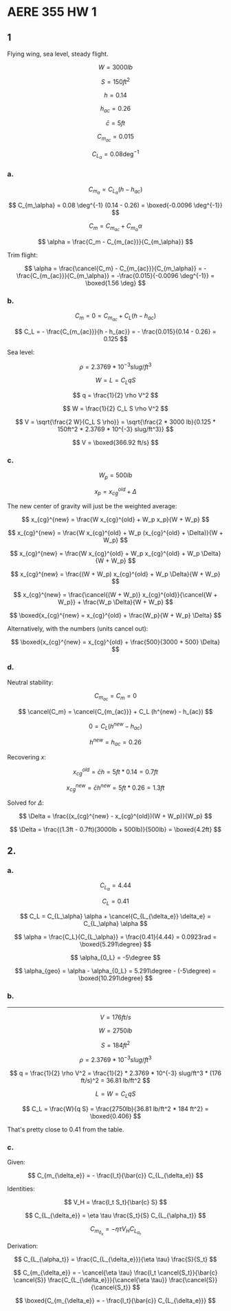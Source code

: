 # AERE 355 HW 1

## 1

Flying wing, sea level, steady flight.

$$
W = 3000 lb
$$

$$
S = 150ft^2
$$

$$
h = 0.14
$$

$$
h_{ac} = 0.26
$$

$$
\bar{c} = 5ft
$$

$$
C_{m_{ac}} = 0.015
$$

$$
C_{L_\alpha} = 0.08 \deg^{-1}
$$

### a.

$$
C_{m_\alpha} = C_{L_\alpha} (h - h_{ac})
$$

$$
C_{m_\alpha} = 0.08 \deg^{-1} (0.14 - 0.26) = \boxed{-0.0096 \deg^{-1}}
$$

$$
C_m = C_{m_{ac}} + C_{m_\alpha} \alpha
$$

$$
\alpha = \frac{C_m - C_{m_{ac}}}{C_{m_\alpha}}
$$

Trim flight:

$$
\alpha = \frac{\cancel{C_m} - C_{m_{ac}}}{C_{m_\alpha}} = -\frac{C_{m_{ac}}}{C_{m_\alpha}} = -\frac{0.015}{-0.0096 \deg^{-1}} = \boxed{1.56 \deg}
$$

### b.

$$
C_m = 0 = C_{m_{ac}} + C_L (h - h_{ac})
$$

$$
C_L = - \frac{C_{m_{ac}}}{h - h_{ac}} = - \frac{0.015}{0.14 - 0.26} = 0.125
$$

Sea level:

$$
\rho = 2.3769 * 10^{-3} slug/ft^3
$$

$$
W = L = C_L q S
$$

$$
q = \frac{1}{2} \rho V^2
$$

$$
W = \frac{1}{2} C_L S \rho V^2
$$

$$
V = \sqrt{\frac{2 W}{C_L S \rho}} = \sqrt{\frac{2 * 3000 lb}{0.125 * 150ft^2 * 2.3769 * 10^{-3} slug/ft^3}}
$$

$$
V = \boxed{366.92 ft/s}
$$

### c.

$$
W_p = 500lb
$$

$$
x_p = x_{cg}^{old} + \Delta
$$

The new center of gravity will just be the weighted average:

$$
x_{cg}^{new} = \frac{W x_{cg}^{old} + W_p x_p}{W + W_p}
$$

$$
x_{cg}^{new} = \frac{W x_{cg}^{old} + W_p (x_{cg}^{old} + \Delta)}{W + W_p}
$$

$$
x_{cg}^{new} = \frac{W x_{cg}^{old} + W_p x_{cg}^{old} + W_p \Delta}{W + W_p}
$$

$$
x_{cg}^{new} = \frac{(W + W_p) x_{cg}^{old} + W_p \Delta}{W + W_p}
$$

$$
x_{cg}^{new} = \frac{\cancel{(W + W_p)} x_{cg}^{old}}{\cancel{W + W_p}} + \frac{W_p \Delta}{W + W_p}
$$

$$
\boxed{x_{cg}^{new} = x_{cg}^{old} + \frac{W_p}{W + W_p} \Delta}
$$

Alternatively, with the numbers (units cancel out):

$$
\boxed{x_{cg}^{new} = x_{cg}^{old} + \frac{500}{3000 + 500} \Delta}
$$

### d.

Neutral stability:

$$
C_{m_{ac}} = C_m = 0
$$

$$
\cancel{C_m} = \cancel{C_{m_{ac}}} + C_L (h^{new} - h_{ac})
$$

$$
0 = C_L (h^{new} - h_{ac})
$$

$$
h^{new} = h_{ac} = 0.26
$$

Recovering $x$:

$$
x_{cg}^{old} = \bar{c} h = 5ft * 0.14 = 0.7ft
$$

$$
x_{cg}^{new} = \bar{c} h^{new} = 5ft * 0.26 = 1.3ft
$$

Solved for $\Delta$:

$$
\Delta = \frac{(x_{cg}^{new} - x_{cg}^{old})(W + W_p)}{W_p}
$$

$$
\Delta = \frac{(1.3ft - 0.7ft)(3000lb + 500lb)}{500lb} = \boxed{4.2ft}
$$

## 2.

### a.

$$
C_{L_\alpha} = 4.44
$$

$$
C_L = 0.41
$$

$$
C_L = C_{L_\alpha} \alpha + \cancel{C_{L_{\delta_e}} \delta_e} = C_{L_\alpha} \alpha
$$

$$
\alpha = \frac{C_L}{C_{L_\alpha}} = \frac{0.41}{4.44} = 0.0923rad = \boxed{5.291\degree}
$$

$$
\alpha_{0_L} = -5\degree
$$

$$
\alpha_{geo} = \alpha - \alpha_{0_L} = 5.291\degree - (-5\degree) = \boxed{10.291\degree}
$$

### b.

---

$$
V = 176 ft/s
$$

$$
W = 2750lb
$$

$$
S = 184 ft^2
$$

$$
\rho = 2.3769 * 10^{-3} slug/ft^3
$$

$$
q = \frac{1}{2} \rho V^2 = \frac{1}{2} * 2.3769 * 10^{-3} slug/ft^3 * (176 ft/s)^2 = 36.81 lb/ft^2
$$

$$
L = W = C_L q S
$$

$$
C_L = \frac{W}{q S} = \frac{2750lb}{36.81 lb/ft^2 * 184 ft^2} = \boxed{0.406}
$$

That's pretty close to $0.41$ from the table.

### c.

Given:

$$
C_{m_{\delta_e}} = - \frac{l_t}{\bar{c}} C_{L_{\delta_e}}
$$

Identities:

$$
V_H = \frac{l_t S_t}{\bar{c} S}
$$

$$
C_{L_{\delta_e}} = \eta \tau \frac{S_t}{S} C_{L_{\alpha_t}}
$$

$$
C_{m_{\delta_e}} = - \eta \tau V_H C_{L_{\alpha_t}}
$$

Derivation:

$$
C_{L_{\alpha_t}} = \frac{C_{L_{\delta_e}}}{\eta \tau} \frac{S}{S_t}
$$

$$
C_{m_{\delta_e}} = - \cancel{\eta \tau} \frac{l_t \cancel{S_t}}{\bar{c} \cancel{S}} \frac{C_{L_{\delta_e}}}{\cancel{\eta \tau}} \frac{\cancel{S}}{\cancel{S_t}}
$$

$$
\boxed{C_{m_{\delta_e}} = - \frac{l_t}{\bar{c}} C_{L_{\delta_e}}}
$$
